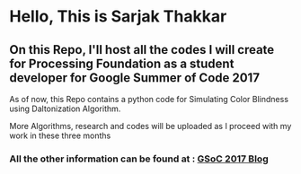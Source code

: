 # Hello, This is Sarjak Thakkar
## On this Repo, I'll host all the codes I will create for Processing Foundation as a student developer for Google Summer of Code 2017
As of now, this Repo contains a python code for Simulating Color Blindness using Daltonization Algorithm.

More Algorithms, research and codes will be uploaded as I proceed with my work in these three months

### All the other information can be found at  : [GSoC 2017 Blog](https://gsocsarjak.wordpress.com/)
